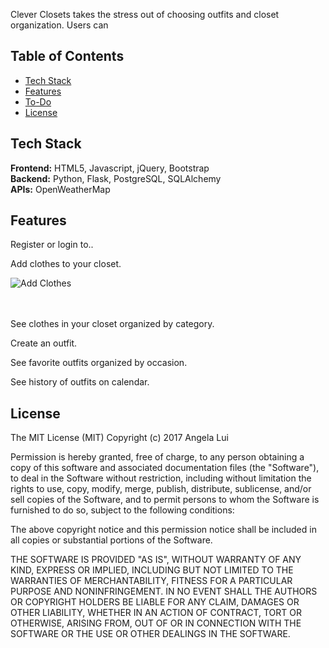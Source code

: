 Clever Closets takes the stress out of choosing outfits and closet organization. Users can 

## Table of Contents 
* [Tech Stack](#tech-stack)
* [Features](*features)
* [To-Do](#future)
* [License](#license)

## <a name="tech-stack"></a>Tech Stack
__Frontend:__ HTML5, Javascript, jQuery, Bootstrap <br/>
__Backend:__ Python, Flask, PostgreSQL, SQLAlchemy <br/>
__APIs:__ OpenWeatherMap <br/>


## <a name="features"></a>Features 
Register or login to.. 

Add clothes to your closet.

![Add Clothes](http://i.imgur.com/TCRDsWv.gif)
<br/><br/><br/>

See clothes in your closet organized by category.

Create an outfit.

See favorite outfits organized by occasion.

See history of outfits on calendar. 


## <a name="license"></a>License

The MIT License (MIT)
Copyright (c) 2017 Angela Lui

Permission is hereby granted, free of charge, to any person obtaining a copy of
this software and associated documentation files (the "Software"), to deal in
the Software without restriction, including without limitation the rights to
use, copy, modify, merge, publish, distribute, sublicense, and/or sell copies
of the Software, and to permit persons to whom the Software is furnished to do
so, subject to the following conditions:

The above copyright notice and this permission notice shall be included in all
copies or substantial portions of the Software.

THE SOFTWARE IS PROVIDED "AS IS", WITHOUT WARRANTY OF ANY KIND, EXPRESS OR
IMPLIED, INCLUDING BUT NOT LIMITED TO THE WARRANTIES OF MERCHANTABILITY,
FITNESS FOR A PARTICULAR PURPOSE AND NONINFRINGEMENT. IN NO EVENT SHALL THE
AUTHORS OR COPYRIGHT HOLDERS BE LIABLE FOR ANY CLAIM, DAMAGES OR OTHER
LIABILITY, WHETHER IN AN ACTION OF CONTRACT, TORT OR OTHERWISE, ARISING FROM,
OUT OF OR IN CONNECTION WITH THE SOFTWARE OR THE USE OR OTHER DEALINGS IN THE
SOFTWARE.